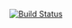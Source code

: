 [![Build Status](https://jenkins.ci.cloudbees.com/buildStatus/icon?job=plugins/groovy-plugin)](https://jenkins.ci.cloudbees.com/job/plugins/job/groovy-plugin/)
